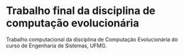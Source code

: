# Trabalho final da disciplina de computação evolucionária
Trabalho computacional da disciplina de Computação Evolucionária do curso de Engenharia de Sistemas, UFMG. 
